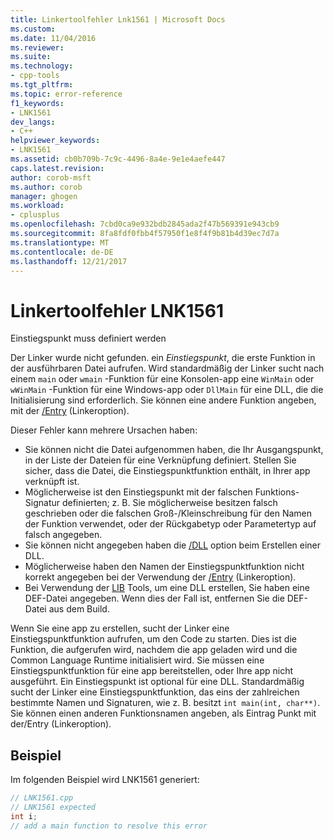 ```yaml
---
title: Linkertoolfehler Lnk1561 | Microsoft Docs
ms.custom: 
ms.date: 11/04/2016
ms.reviewer: 
ms.suite: 
ms.technology:
- cpp-tools
ms.tgt_pltfrm: 
ms.topic: error-reference
f1_keywords:
- LNK1561
dev_langs:
- C++
helpviewer_keywords:
- LNK1561
ms.assetid: cb0b709b-7c9c-4496-8a4e-9e1e4aefe447
caps.latest.revision: 
author: corob-msft
ms.author: corob
manager: ghogen
ms.workload:
- cplusplus
ms.openlocfilehash: 7cbd0ca9e932bdb2845ada2f47b569391e943cb9
ms.sourcegitcommit: 8fa8fdf0fbb4f57950f1e8f4f9b81b4d39ec7d7a
ms.translationtype: MT
ms.contentlocale: de-DE
ms.lasthandoff: 12/21/2017
---
```

# <a name="linker-tools-error-lnk1561"></a>Linkertoolfehler LNK1561
Einstiegspunkt muss definiert werden  
  
Der Linker wurde nicht gefunden. ein *Einstiegspunkt*, die erste Funktion in der ausführbaren Datei aufrufen. Wird standardmäßig der Linker sucht nach einem `main` oder `wmain` -Funktion für eine Konsolen-app eine `WinMain` oder `wWinMain` -Funktion für eine Windows-app oder `DllMain` für eine DLL, die die Initialisierung sind erforderlich. Sie können eine andere Funktion angeben, mit der [/Entry](../../build/reference/entry-entry-point-symbol.md) (Linkeroption).  
  
Dieser Fehler kann mehrere Ursachen haben:  
-   Sie können nicht die Datei aufgenommen haben, die Ihr Ausgangspunkt, in der Liste der Dateien für eine Verknüpfung definiert. Stellen Sie sicher, dass die Datei, die Einstiegspunktfunktion enthält, in Ihrer app verknüpft ist.  
-   Möglicherweise ist den Einstiegspunkt mit der falschen Funktions-Signatur definierten; z. B. Sie möglicherweise besitzen falsch geschrieben oder die falschen Groß-/Kleinschreibung für den Namen der Funktion verwendet, oder der Rückgabetyp oder Parametertyp auf falsch angegeben.  
-   Sie können nicht angegeben haben die [/DLL](../../build/reference/dll-build-a-dll.md) option beim Erstellen einer DLL.  
-   Möglicherweise haben den Namen der Einstiegspunktfunktion nicht korrekt angegeben bei der Verwendung der [/Entry](../../build/reference/entry-entry-point-symbol.md) (Linkeroption).  
-   Bei Verwendung der [LIB](../../build/reference/lib-reference.md) Tools, um eine DLL erstellen, Sie haben eine DEF-Datei angegeben. Wenn dies der Fall ist, entfernen Sie die DEF-Datei aus dem Build.    
  
Wenn Sie eine app zu erstellen, sucht der Linker eine Einstiegspunktfunktion aufrufen, um den Code zu starten. Dies ist die Funktion, die aufgerufen wird, nachdem die app geladen wird und die Common Language Runtime initialisiert wird. Sie müssen eine Einstiegspunktfunktion für eine app bereitstellen, oder Ihre app nicht ausgeführt. Ein Einstiegspunkt ist optional für eine DLL. Standardmäßig sucht der Linker eine Einstiegspunktfunktion, das eins der zahlreichen bestimmte Namen und Signaturen, wie z. B. besitzt `int main(int, char**)`. Sie können einen anderen Funktionsnamen angeben, als Eintrag Punkt mit der/Entry (Linkeroption).  
  
## <a name="example"></a>Beispiel  
 Im folgenden Beispiel wird LNK1561 generiert:  
  
```cpp  
// LNK1561.cpp  
// LNK1561 expected  
int i;  
// add a main function to resolve this error  
```